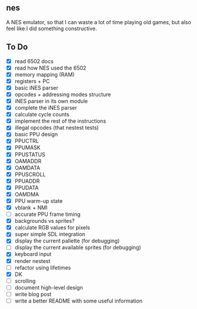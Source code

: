 ## nes

A NES emulator, so that I can waste a lot of time playing old games, but also feel like I did something constructive.

## To Do

* [x] read 6502 docs
* [x] read how NES used the 6502
* [x] memory mapping (RAM)
* [x] registers + PC
* [x] basic iNES parser
* [x] opcodes + addressing modes structure
* [x] iNES parser in its own module
* [x] complete the iNES parser
* [x] calculate cycle counts
* [x] implement the rest of the instructions
* [x] illegal opcodes (that nestest tests)
* [x] basic PPU design
* [x] PPUCTRL
* [x] PPUMASK
* [x] PPUSTATUS
* [x] OAMADDR
* [x] OAMDATA
* [x] PPUSCROLL
* [x] PPUADDR
* [x] PPUDATA
* [x] OAMDMA
* [x] PPU warm-up state
* [x] vblank + NMI
* [ ] accurate PPU frame timing
* [x] backgrounds vs sprites?
* [x] calculate RGB values for pixels
* [x] super simple SDL integration
* [x] display the current pallette (for debugging)
* [ ] display the current available sprites (for debugging)
* [x] keyboard input
* [x] render nestest
* [ ] refactor using lifetimes
* [x] DK
* [ ] scrolling
* [ ] document high-level design
* [ ] write blog post
* [ ] write a better README with some useful information
